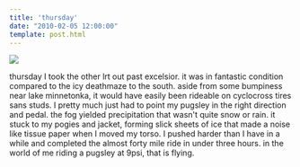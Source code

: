 ```yaml
---
title: 'thursday'
date: "2010-02-05 12:00:00"
template: post.html
---
```


![](http://slowtheory.openphoto.me.s3.amazonaws.com/custom/201002/P2040002-896f4e_800x800.jpg)

thursday I took the other lrt out past excelsior. it was in fantastic condition compared to the icy deathmaze to the south. aside from some bumpiness near lake minnetonka, it would have easily been rideable on cyclocross tires sans studs. I pretty much just had to point my pugsley in the right direction and pedal. the fog yielded precipitation that wasn't quite snow or rain. it stuck to my pogies and jacket, forming slick sheets of ice that made a noise like tissue paper when I moved my torso. I pushed harder than I have in a while and completed the almost forty mile ride in under three hours. in the world of me riding a pugsley at 9psi, that is flying.